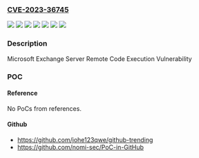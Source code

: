 ### [CVE-2023-36745](https://cve.mitre.org/cgi-bin/cvename.cgi?name=CVE-2023-36745)
![](https://img.shields.io/static/v1?label=Product&message=Microsoft%20Exchange%20Server%202016%20Cumulative%20Update%2023&color=blue)
![](https://img.shields.io/static/v1?label=Product&message=Microsoft%20Exchange%20Server%202019%20Cumulative%20Update%2012&color=blue)
![](https://img.shields.io/static/v1?label=Product&message=Microsoft%20Exchange%20Server&color=blue)
![](https://img.shields.io/static/v1?label=Version&message=15.01.0%3C%2015.01.2507.032%20&color=brighgreen)
![](https://img.shields.io/static/v1?label=Version&message=15.02.0%3C%2015.02.1118.037%20&color=brighgreen)
![](https://img.shields.io/static/v1?label=Version&message=15.02.0%3C%2015.02.1258.025%20&color=brighgreen)
![](https://img.shields.io/static/v1?label=Vulnerability&message=Remote%20Code%20Execution&color=brighgreen)

### Description

Microsoft Exchange Server Remote Code Execution Vulnerability

### POC

#### Reference
No PoCs from references.

#### Github
- https://github.com/johe123qwe/github-trending
- https://github.com/nomi-sec/PoC-in-GitHub

